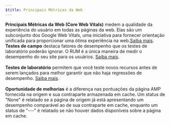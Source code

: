 ```yaml
---
$title: Principais Métricas da Web
---
```


**Principais Métricas da Web (Core Web Vitals)** medem a qualidade da experiência do usuário em todas as páginas da web. Elas são um subconjunto dos Google Web Vitals, uma iniciativa para fornecer orientação unificada para proporcionar uma ótima experiência na web.[Saiba mais](https://web.dev/vitals/). **Testes de campo** destaca fatores de desempenho que os testes de laboratório poderão ignorar. O RUM é a única maneira de medir o desempenho do seu site para os usuários. [Saiba mais](https://web.dev/user-centric-performance-metrics/#in-the-field). <br><br>**Testes de laboratório** permitem que você teste novos recursos antes de serem lançados para melhor garantir que não haja regressões de desempenho. [Saiba mais](https://web.dev/user-centric-performance-metrics/#in-the-lab). <br><br>**Oportunidade de melhorias** é a diferença nas pontuações da página AMP fornecida na origem e sua contraparte armazenada em cache. Um status de "None" é relatado se a página de origem já está apresentando um desempenho comparável ao de sua contraparte em cache, enquanto um status de "---" é relatado se não houver dados disponíveis sobre a página em cache.
